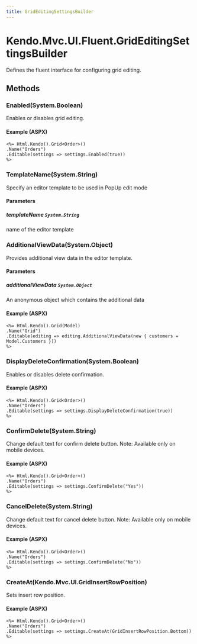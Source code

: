 ```yaml
---
title: GridEditingSettingsBuilder
---
```


# Kendo.Mvc.UI.Fluent.GridEditingSettingsBuilder
Defines the fluent interface for configuring grid editing.




## Methods


### Enabled(System.Boolean)
Enables or disables grid editing.




#### Example (ASPX)
    <%= Html.Kendo().Grid<Order>()
    .Name("Orders")
    .Editable(settings => settings.Enabled(true))
    %>


### TemplateName(System.String)
Specify an editor template to be used in PopUp edit mode


#### Parameters

##### templateName `System.String`
name of the editor template





### AdditionalViewData(System.Object)
Provides additional view data in the editor template.


#### Parameters

##### additionalViewData `System.Object`
An anonymous object which contains the additional data




#### Example (ASPX)
    <%= Html.Kendo().Grid(Model)
    .Name("Grid")
    .Editable(editing => editing.AdditionalViewData(new { customers = Model.Customers }))
    %>


### DisplayDeleteConfirmation(System.Boolean)
Enables or disables delete confirmation.




#### Example (ASPX)
    <%= Html.Kendo().Grid<Order>()
    .Name("Orders")
    .Editable(settings => settings.DisplayDeleteConfirmation(true))
    %>


### ConfirmDelete(System.String)
Change default text for confirm delete button. Note: Available only on mobile devices.




#### Example (ASPX)
    <%= Html.Kendo().Grid<Order>()
    .Name("Orders")
    .Editable(settings => settings.ConfirmDelete("Yes"))
    %>


### CancelDelete(System.String)
Change default text for cancel delete button. Note: Available only on mobile devices.




#### Example (ASPX)
    <%= Html.Kendo().Grid<Order>()
    .Name("Orders")
    .Editable(settings => settings.ConfirmDelete("No"))
    %>


### CreateAt(Kendo.Mvc.UI.GridInsertRowPosition)
Sets insert row position.




#### Example (ASPX)
    <%= Html.Kendo().Grid<Order>()
    .Name("Orders")
    .Editable(settings => settings.CreateAt(GridInsertRowPosition.Bottom))
    %>



